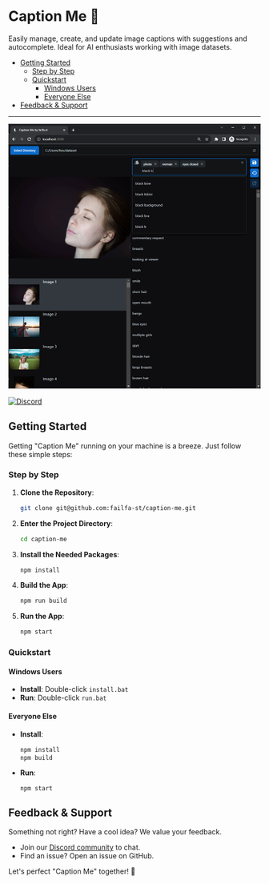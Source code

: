 # Caption Me 📸



Easily manage, create, and update image captions with suggestions and autocomplete. Ideal for AI enthusiasts working with image datasets.

<!-- toc -->

- [Getting Started](#getting-started)
  * [Step by Step](#step-by-step)
  * [Quickstart](#quickstart)
    + [Windows Users](#windows-users)
    + [Everyone Else](#everyone-else)
- [Feedback & Support](#feedback--support)

<!-- tocstop -->

---

<p align="center">
  <img src="assets/screenshot-01.png" alt="screenshot 1" width="600"/>
</p>

[![Discord](https://img.shields.io/discord/1091306623819059300?color=7289da&label=Discord&logo=discord&logoColor=fff&style=for-the-badge)](https://discord.com/invite/m3TBB9XEkb)

## Getting Started

Getting "Caption Me" running on your machine is a breeze. Just follow these simple steps:

### Step by Step

1. **Clone the Repository**:
    ```bash
    git clone git@github.com:failfa-st/caption-me.git
    ```
2. **Enter the Project Directory**:
    ```bash
    cd caption-me
    ```
3. **Install the Needed Packages**:
    ```bash
    npm install
    ```
4. **Build the App**:
    ```bash
    npm run build
    ```
5. **Run the App**:
    ```bash
    npm start
    ```

### Quickstart

#### Windows Users
- **Install**: Double-click `install.bat`
- **Run**: Double-click `run.bat`

#### Everyone Else
- **Install**:
    ```shell
    npm install
    npm build
    ```
- **Run**:
    ```shell
    npm start
    ```

## Feedback & Support

Something not right? Have a cool idea? We value your feedback.

- Join our [Discord community](https://discord.com/invite/m3TBB9XEkb) to chat.
- Find an issue? Open an issue on GitHub.

Let's perfect "Caption Me" together! 🥳
